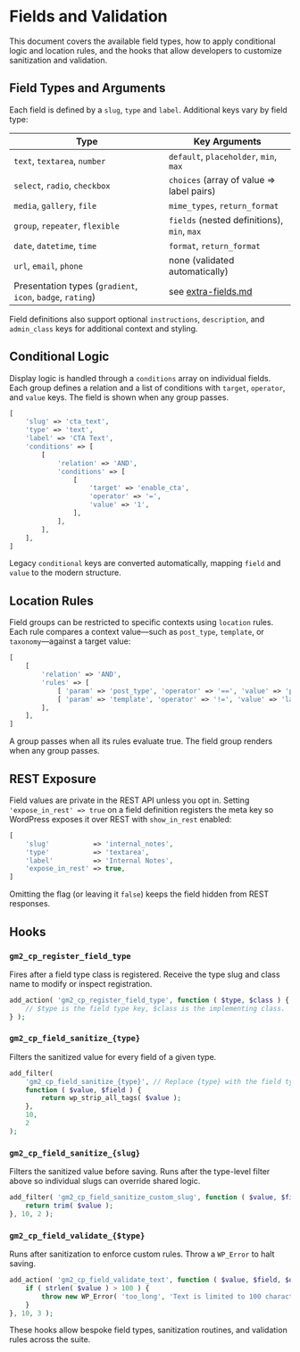# Fields and Validation

This document covers the available field types, how to apply conditional logic and location rules, and the hooks that allow developers to customize sanitization and validation.

## Field Types and Arguments

Each field is defined by a `slug`, `type` and `label`. Additional keys vary by field type:

| Type | Key Arguments |
| ---- | ------------- |
| `text`, `textarea`, `number` | `default`, `placeholder`, `min`, `max` |
| `select`, `radio`, `checkbox` | `choices` (array of value ⇒ label pairs) |
| `media`, `gallery`, `file` | `mime_types`, `return_format` |
| `group`, `repeater`, `flexible` | `fields` (nested definitions), `min`, `max` |
| `date`, `datetime`, `time` | `format`, `return_format` |
| `url`, `email`, `phone` | none (validated automatically) |
| Presentation types (`gradient`, `icon`, `badge`, `rating`) | see [extra-fields.md](extra-fields.md) |

Field definitions also support optional `instructions`, `description`, and `admin_class` keys for additional context and styling.

## Conditional Logic

Display logic is handled through a `conditions` array on individual fields. Each group defines a relation and a list of conditions with `target`, `operator`, and `value` keys. The field is shown when any group passes.

```php
[
    'slug' => 'cta_text',
    'type' => 'text',
    'label' => 'CTA Text',
    'conditions' => [
        [
            'relation' => 'AND',
            'conditions' => [
                [
                    'target' => 'enable_cta',
                    'operator' => '=',
                    'value' => '1',
                ],
            ],
        ],
    ],
]
```

Legacy `conditional` keys are converted automatically, mapping `field` and `value` to the modern structure.

## Location Rules

Field groups can be restricted to specific contexts using `location` rules. Each rule compares a context value—such as `post_type`, `template`, or `taxonomy`—against a target value:

```php
[
    [
        'relation' => 'AND',
        'rules' => [
            [ 'param' => 'post_type', 'operator' => '==', 'value' => 'product' ],
            [ 'param' => 'template', 'operator' => '!=', 'value' => 'landing.php' ],
        ],
    ],
]
```

A group passes when all its rules evaluate true. The field group renders when any group passes.

## REST Exposure

Field values are private in the REST API unless you opt in. Setting `'expose_in_rest' => true` on a field definition registers the meta key so WordPress exposes it over REST with `show_in_rest` enabled:

```php
[
    'slug'           => 'internal_notes',
    'type'           => 'textarea',
    'label'          => 'Internal Notes',
    'expose_in_rest' => true,
]
```

Omitting the flag (or leaving it `false`) keeps the field hidden from REST responses.

## Hooks

### `gm2_cp_register_field_type`
Fires after a field type class is registered. Receive the type slug and class name to modify or inspect registration.

```php
add_action( 'gm2_cp_register_field_type', function ( $type, $class ) {
    // $type is the field type key, $class is the implementing class.
} );
```

### `gm2_cp_field_sanitize_{type}`
Filters the sanitized value for every field of a given type.

```php
add_filter(
    'gm2_cp_field_sanitize_{type}', // Replace {type} with the field type slug, e.g. `text`.
    function ( $value, $field ) {
        return wp_strip_all_tags( $value );
    },
    10,
    2
);
```

### `gm2_cp_field_sanitize_{slug}`
Filters the sanitized value before saving. Runs after the type-level filter above so individual slugs can override shared logic.

```php
add_filter( 'gm2_cp_field_sanitize_custom_slug', function ( $value, $field ) {
    return trim( $value );
}, 10, 2 );
```

### `gm2_cp_field_validate_{$type}`
Runs after sanitization to enforce custom rules. Throw a `WP_Error` to halt saving.

```php
add_action( 'gm2_cp_field_validate_text', function ( $value, $field, $object_id ) {
    if ( strlen( $value ) > 100 ) {
        throw new WP_Error( 'too_long', 'Text is limited to 100 characters.' );
    }
}, 10, 3 );
```

These hooks allow bespoke field types, sanitization routines, and validation rules across the suite.

